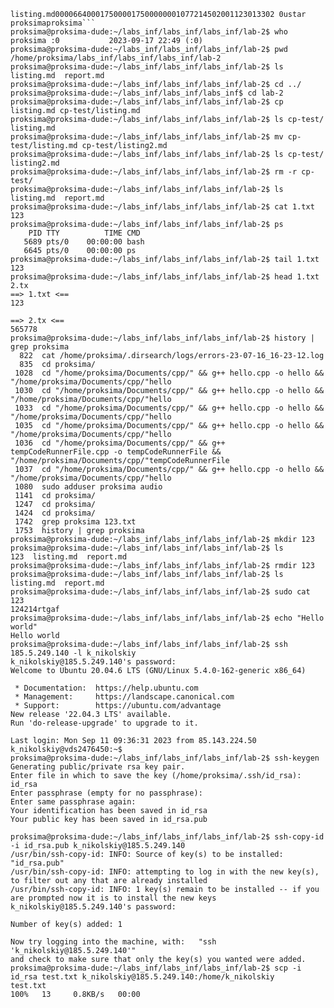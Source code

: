 ```
listing.md                                                                                          0000664 0001750 0001750 00000010772 14502001123 013302  0                                                                                                    ustar   proksima                        proksima                                                                                                                                                                                                               ```
proksima@proksima-dude:~/labs_inf/labs_inf/labs_inf/lab-2$ who
proksima :0           2023-09-17 22:49 (:0)
proksima@proksima-dude:~/labs_inf/labs_inf/labs_inf/lab-2$ pwd
/home/proksima/labs_inf/labs_inf/labs_inf/lab-2
proksima@proksima-dude:~/labs_inf/labs_inf/labs_inf/lab-2$ ls
listing.md  report.md
proksima@proksima-dude:~/labs_inf/labs_inf/labs_inf/lab-2$ cd ../
proksima@proksima-dude:~/labs_inf/labs_inf/labs_inf$ cd lab-2
proksima@proksima-dude:~/labs_inf/labs_inf/labs_inf/lab-2$ cp listing.md cp-test/listing.md 
proksima@proksima-dude:~/labs_inf/labs_inf/labs_inf/lab-2$ ls cp-test/
listing.md
proksima@proksima-dude:~/labs_inf/labs_inf/labs_inf/lab-2$ mv cp-test/listing.md cp-test/listing2.md
proksima@proksima-dude:~/labs_inf/labs_inf/labs_inf/lab-2$ ls cp-test/
listing2.md
proksima@proksima-dude:~/labs_inf/labs_inf/labs_inf/lab-2$ rm -r cp-test/
proksima@proksima-dude:~/labs_inf/labs_inf/labs_inf/lab-2$ ls
listing.md  report.md
proksima@proksima-dude:~/labs_inf/labs_inf/labs_inf/lab-2$ cat 1.txt 
123
proksima@proksima-dude:~/labs_inf/labs_inf/labs_inf/lab-2$ ps
    PID TTY          TIME CMD
   5689 pts/0    00:00:00 bash
   6645 pts/0    00:00:00 ps
proksima@proksima-dude:~/labs_inf/labs_inf/labs_inf/lab-2$ tail 1.txt 
123
proksima@proksima-dude:~/labs_inf/labs_inf/labs_inf/lab-2$ head 1.txt 2.tx 
==> 1.txt <==
123

==> 2.tx <==
565778
proksima@proksima-dude:~/labs_inf/labs_inf/labs_inf/lab-2$ history | grep proksima
  822  cat /home/proksima/.dirsearch/logs/errors-23-07-16_16-23-12.log
  835  cd proksima/
 1028  cd "/home/proksima/Documents/cpp/" && g++ hello.cpp -o hello && "/home/proksima/Documents/cpp/"hello
 1030  cd "/home/proksima/Documents/cpp/" && g++ hello.cpp -o hello && "/home/proksima/Documents/cpp/"hello
 1033  cd "/home/proksima/Documents/cpp/" && g++ hello.cpp -o hello && "/home/proksima/Documents/cpp/"hello
 1035  cd "/home/proksima/Documents/cpp/" && g++ hello.cpp -o hello && "/home/proksima/Documents/cpp/"hello
 1036  cd "/home/proksima/Documents/cpp/" && g++ tempCodeRunnerFile.cpp -o tempCodeRunnerFile && "/home/proksima/Documents/cpp/"tempCodeRunnerFile
 1037  cd "/home/proksima/Documents/cpp/" && g++ hello.cpp -o hello && "/home/proksima/Documents/cpp/"hello
 1080  sudo adduser proksima audio
 1141  cd proksima/
 1247  cd proksima/
 1424  cd proksima/
 1742  grep proksima 123.txt 
 1753  history | grep proksima
proksima@proksima-dude:~/labs_inf/labs_inf/labs_inf/lab-2$ mkdir 123
proksima@proksima-dude:~/labs_inf/labs_inf/labs_inf/lab-2$ ls
123  listing.md  report.md
proksima@proksima-dude:~/labs_inf/labs_inf/labs_inf/lab-2$ rmdir 123
proksima@proksima-dude:~/labs_inf/labs_inf/labs_inf/lab-2$ ls
listing.md  report.md
proksima@proksima-dude:~/labs_inf/labs_inf/labs_inf/lab-2$ sudo cat 123
124214rtgaf
proksima@proksima-dude:~/labs_inf/labs_inf/labs_inf/lab-2$ echo "Hello world"
Hello world
proksima@proksima-dude:~/labs_inf/labs_inf/labs_inf/lab-2$ ssh 185.5.249.140 -l k_nikolskiy
k_nikolskiy@185.5.249.140's password: 
Welcome to Ubuntu 20.04.6 LTS (GNU/Linux 5.4.0-162-generic x86_64)

 * Documentation:  https://help.ubuntu.com
 * Management:     https://landscape.canonical.com
 * Support:        https://ubuntu.com/advantage
New release '22.04.3 LTS' available.
Run 'do-release-upgrade' to upgrade to it.

Last login: Mon Sep 11 09:36:31 2023 from 85.143.224.50
k_nikolskiy@vds2476450:~$ 
proksima@proksima-dude:~/labs_inf/labs_inf/labs_inf/lab-2$ ssh-keygen
Generating public/private rsa key pair.
Enter file in which to save the key (/home/proksima/.ssh/id_rsa): id_rsa
Enter passphrase (empty for no passphrase): 
Enter same passphrase again: 
Your identification has been saved in id_rsa
Your public key has been saved in id_rsa.pub

proksima@proksima-dude:~/labs_inf/labs_inf/labs_inf/lab-2$ ssh-copy-id -i id_rsa.pub k_nikolskiy@185.5.249.140
/usr/bin/ssh-copy-id: INFO: Source of key(s) to be installed: "id_rsa.pub"
/usr/bin/ssh-copy-id: INFO: attempting to log in with the new key(s), to filter out any that are already installed
/usr/bin/ssh-copy-id: INFO: 1 key(s) remain to be installed -- if you are prompted now it is to install the new keys
k_nikolskiy@185.5.249.140's password: 

Number of key(s) added: 1

Now try logging into the machine, with:   "ssh 'k_nikolskiy@185.5.249.140'"
and check to make sure that only the key(s) you wanted were added.
proksima@proksima-dude:~/labs_inf/labs_inf/labs_inf/lab-2$ scp -i id_rsa test.txt k_nikolskiy@185.5.249.140:/home/k_nikolskiy
test.txt                                                                               100%   13     0.8KB/s   00:00  
 
```
                                                                                                                                                                                                                                                                                                                                                                                                                                                                                                                                                                                                                                                                                                                                                                                                                                                                                                                                                                                                                                                                                                                                                                                                                                                                                                                                                                                                                                                                                                                                                                                                                                                                                                                                                                                                                                                                                                                                                                                                                                                                                                                                                                                                                                                                                                                                                                                                                                                                                                                                                                                                                                                                                                                                                                                                                                                                                                                                                                                                                                                                                                                                                                                                                                                                                                                                                                                                                                                                                                                                                                                                                                                                                                                                                                                                                                                                                                                                                                                                                                                                                                                                                                                                                                                                                                                                                                                                                                                                                                                                                                                                                                                                                                                                                                                                                                                                                                                                                                                                                                                                                                                                                                                                                                                                                                                                      
```
